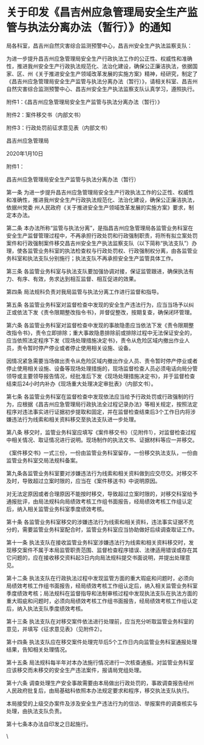 # 关于印发《昌吉州应急管理局安全生产监管与执法分离办法（暂行）》的通知

局各科室，昌吉州自然灾害综合监测预警中心，昌吉州安全生产执法监察支队：

为进一步提升昌吉州应急管理局安全生产行政执法工作的公正性、权威性和准确性，推进我州安全生产行政执法规范化、法治化建设，确保公正廉洁执法，依据国家、区、州《关于推进安全生产领域改革发展的实施方案》精神，经研究，制定了《昌吉州应急管理局安全生产监管与执法分离办法（暂行）》，请相关科室、昌吉州自然灾害综合监测预警中心、昌吉州安全生产执法监察支队认真学习，遵照执行。

附件1：《昌吉州应急管理局安全生产监管与执法分离办法（暂行）》

附件2：案件移交书（内部文书）

附件3：行政处罚前征求意见表（内部文书）

&#x20;                                                                                                                             昌吉州应急管理局

&#x20;                                                                                                                               2020年1月10日

附件1：

<!-- INFO END -->

昌吉州应急管理局安全生产监管与执法分离办法（暂行）

第一条 为进一步提升昌吉州应急管理局安全生产行政执法工作的公正性、权威性和准确性，推进我州安全生产行政执法规范化、法治化建设，确保公正廉洁执法，依据州党委 州人民政府《关于推进安全生产领域改革发展的实施方案》要求，制定本办法。

第二条 本办法所称“监管与执法分离”，是指昌吉州应急管理局各监管业务科室在安全生产监督管理过程中，不再承担行政处罚和行政强制职责，将所有拟立案处罚案件和行政强制案件移交昌吉州安全生产执法监察支队（以下简称“执法支队”）办理，使各监管业务科室的执法检查权与行政处罚权、行政强制权分离，由各监管业务科室和执法支队分别施行；执法支队不再承担安全生产监管具体工作。

第三条 各监管业务科室与执法支队要加强协调对接，保证监管跟进，确保执法有力、有序、有效，务求达到相互监督、相互促进的效果。

第四条 局法规科负责对我局监管与执法分离工作进行监督和指导。

第五条 各监管业务科室对监督检查中发现的安全生产违法行为，应当当场予以纠正或依法下发《责令限期整改指令书》，并督促整改，按期复查，确保闭环管理。

第六条 各监管业务科室对监督检查中发现的事故隐患应当依法下发《责令限期整改指令书》，责令立即排除；重大事故隐患排除前或排除过程中无法保证安全的，应当依照法定程序下发《现场处理措施决定书》，责令从危险区域内撤出作业人员，责令暂时停产停业或者停止使用相关设施、设备。

因情况紧急需要当场做出责令从危险区域内撤出作业人员、责令暂时停产停业或者停止使用相关设施、设备等现场处理措施的，现场监督检查人员必须电话向局分管领导或主要领导报告情况，经批准后下发《现场处理措施决定书》，并于监督检查结束后24小时内补办《现场重大处理决定审批表》（内部文书）。

第七条 各监管业务科室在监督检查中发现依法应当给予行政处罚或行政强制的行为，应根据《昌吉州应急管理局行政执法全过程记录办法》等相关规定，按照法定程序对违法事实进行证据初步提取和固定，并在监督检查结束后3个工作日内将涉嫌违法行为线索和相关资料移交至执法支队进一步处理。

第八条 移交时，监管业务科室应填写《案件移交书》（见附件1），对监督检查过程中相关情况、取证情况进行说明。现场制作的执法文书、证据材料等应一并移交。

《案件移交书》一式三份，一份由监管业务科室留存，一份移交执法支队，一份由监管业务科室交局法规科备案。

第九条各监管业务科室要对涉嫌违法行为线索和相关资料做到应交尽交。对移交不及时，导致超过立案时限的，应当在《案件移送书》中说明原因。

对无法定原因或者合理原因不能按时移交，导致超过立案时限的，对移交科室给予通报批评，由局法规科向局绩效考核工作组书面报告，经局绩效考核工作组认定后，纳入相关监管业务科室季度绩效考核。

第十条 各监管业务科室移交的涉嫌违法行为线索和相关资料，违法事实证据不充分的，需要监管业务科室配合时，监管业务科室应当协助做好后续调查取证工作。

第十一条 执法支队在接收监管业务科室涉嫌违法行为线索和相关资料移交时，发现移交案件不属于本局监管职责范围、监督检查程序错误、法律适用错误或存在其它问题的，应在接收移交资料起3日内向局法规科提交书面说明，并提出处理意见。

第十二条 执法支队在行政执法过程中发现监管方面的重大瑕疵和问题时，必须向局绩效考核工作组书面报告，经局绩效考核工作组认定后，纳入相关监管业务科室季度绩效考核；局法规科在监督指导和法制审核过程中发现执法支队在执法方面的重大瑕疵和问题时，必须向局绩效考核工作组书面报告，经局绩效考核工作组认定后，纳入执法支队季度绩效考核。

第十三条 执法支队在对移交案件依法进行处理前，应当充分听取监管业务科室的意见，并填写《征求意见表》（见附件2）。

第十四条 执法支队应在移交案件处理完毕后5个工作日内向监管业务科室通报处理结果，告知相关处理情况。

第十五条 局法规科每半年对本办法施行情况进行一次核查通报。对监管业务科室应该移交而未移交的安全生产违法案件，报请局党组处理。

第十六条 调查处理生产安全事故需要由本局做出行政处罚的，事故调查报告经州人民政府批复后，由局基础科依照本办法规定要求和程序，移交执法支队执行。

本局接受的上级交办案件及涉及安全生产违法行为的信访、举报案件的调查核实与处理，由执法支队负责。

第十七条本办法自印发之日起施行。

\
